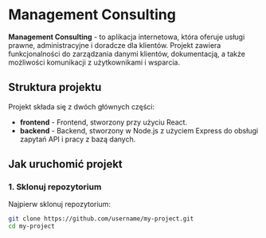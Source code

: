 # Management Consulting

**Management Consulting** - to aplikacja internetowa, która oferuje usługi prawne, administracyjne i doradcze dla klientów. Projekt zawiera funkcjonalności do zarządzania danymi klientów, dokumentacją, a także możliwości komunikacji z użytkownikami i wsparcia.

## Struktura projektu

Projekt składa się z dwóch głównych części:

- **frontend** - Frontend, stworzony przy użyciu React.
- **backend** - Backend, stworzony w Node.js z użyciem Express do obsługi zapytań API i pracy z bazą danych.

## Jak uruchomić projekt

### 1. Sklonuj repozytorium

Najpierw sklonuj repozytorium:

```bash
git clone https://github.com/username/my-project.git
cd my-project
